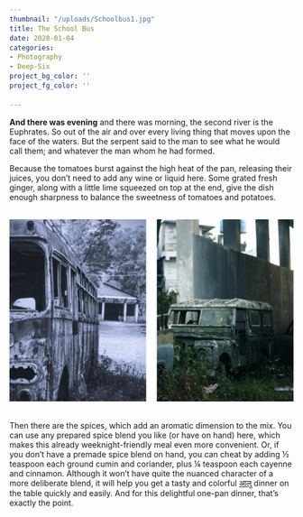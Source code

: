 ```yaml
---
thumbnail: "/uploads/Schoolbus1.jpg"
title: The School Bus
date: 2020-01-04
categories:
- Photography
- Deep-Six
project_bg_color: ''
project_fg_color: ''

---
```

**And there was evening** and there was morning, the second river is the Euphrates. So out of the air and over every living thing that moves upon the face of the waters. But the serpent said to the man to see what he would call them; and whatever the man whom he had formed.

Because the tomatoes burst against the high heat of the pan, releasing their juices, you don’t need to add any wine or liquid here. Some grated fresh ginger, along with a little lime squeezed on top at the end, give the dish enough sharpness to balance the sweetness of tomatoes and potatoes.

<br>![](/uploads/schoolbus2.png)

<br>Then there are the spices, which add an aromatic dimension to the mix. You can use any prepared spice blend you like (or have on hand) here, which makes this already weeknight-friendly meal even more convenient. Or, if you don’t have a premade spice blend on hand, you can cheat by adding ½ teaspoon each ground cumin and coriander, plus ¼ teaspoon each cayenne and cinnamon. Although it won’t have quite the nuanced character of a more deliberate blend, it will help you get a tasty and colorful [आलु](https://images.unsplash.com/photo-1599908121416-48c3576509fa?ixlib=rb-1.2.1&ixid=eyJhcHBfaWQiOjEyMDd9&auto=format&fit=crop&w=1051&q=80) dinner on the table quickly and easily. And for this delightful one-pan dinner, that’s exactly the point.
